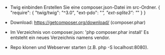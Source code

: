 - Twig einbinden
   Erstellen Sie eine composer.json-Datei im src-Ordner.
   {
    "require": {
      "twig/twig": "^3.0",
      "ext-pdo": "*",
      "ext-sqlite3": "*"
    }
  }

- Download: https://getcomposer.org/download/ (composer.phar)

- Im Verzeichnis von composer.json: 'php composer.phar install'
    Es entsteht ein neues Verzeichnis namens vendor.

- Repo klonen und Webserver starten (z.B. php -S localhost:8080).
